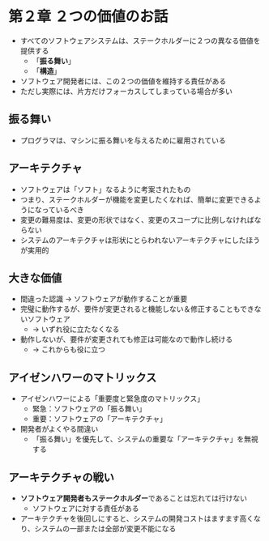 # 第２章 ２つの価値のお話

- すべてのソフトウェアシステムは、ステークホルダーに２つの異なる価値を提供する
  - 「**振る舞い**」
  - 「**構造**」
- ソフトウェア開発者には、この２つの価値を維持する責任がある
- ただし実際には、片方だけフォーカスしてしまっている場合が多い

## 振る舞い

- プログラマは、マシンに振る舞いを与えるために雇用されている

## アーキテクチャ

- ソフトウェアは「ソフト」なるように考案されたもの
- つまり、ステークホルダーが機能を変更したくなれば、簡単に変更できるようになっているべき
- 変更の難易度は、変更の形状ではなく、変更のスコープに比例しなければならない
- システムのアーキテクチャは形状にとらわれないアーキテクチャにしたほうが実用的

## 大きな価値

- 間違った認識 → ソフトウェアが動作することが重要
- 完璧に動作するが、要件が変更されると機能しない＆修正することもできないソフトウェア
  - → いずれ役に立たなくなる
- 動作しないが、要件が変更されても修正は可能なので動作し続ける
  - → これからも役に立つ

## アイゼンハワーのマトリックス

- アイゼンハワーによる「重要度と緊急度のマトリックス」
  - 緊急：ソフトウェアの「振る舞い」
  - 重要：ソフトウェアの「アーキテクチャ」
- 開発者がよくやる間違い
  - 「振る舞い」を優先して、システムの重要な「アーキテクチャ」を無視する

## アーキテクチャの戦い

- **ソフトウェア開発者もステークホルダー**であることは忘れては行けない
  - ソフトウェアに対する責任がある
- アーキテクチャを後回しにすると、システムの開発コストはますます高くなり、システムの一部または全部が変更不能になる
